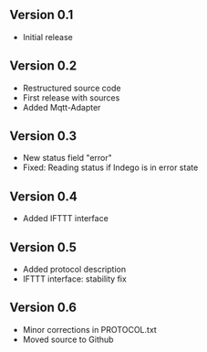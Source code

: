 Version 0.1
-------------------------------
* Initial release


Version 0.2
-------------------------------
* Restructured source code
* First release with sources
* Added Mqtt-Adapter


Version 0.3
-------------------------------
* New status field "error"
* Fixed: Reading status if Indego is in error state


Version 0.4
-------------------------------
* Added IFTTT interface


Version 0.5
-------------------------------
* Added protocol description
* IFTTT interface: stability fix


Version 0.6
-------------------------------
* Minor corrections in PROTOCOL.txt
* Moved source to Github
